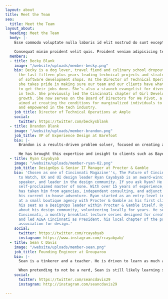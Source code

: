 ```yaml
---
layout: about
title: Meet the Team
seo:
  title: Meet the Team
layout_about:
  heading: Meet the Team
  body: |-
    Esse commodo voluptate nulla laboris id elit nostrud do sunt excepteur aliqua. Anim consequat et laboris ipsum occaecat aliqua officia amet fugiat irure. Do enim proident labore esse nisi anim. Et in ea laborum ea. Ex aliqua tempor consectetur magna.

    Consequat minim proident velit quis. Proident veniam adipisicing tempor cupidatat eiusmod sit pariatur velit excepteur in nostrud. Ipsum incididunt ex pariatur dolore. Nostrud nulla ex exercitation enim proident. Laboris ex commodo voluptate laborum Lorem deserunt quis sit aliqua.
  members:
  - title: Becky Blank
    image: "/website/uploads/member-becky.png"
    bio: Becky is a dog lover, travel fiend and culinary school dropout who has spent
      the last fifteen plus years leading technical projects and strategy at a variety
      of software development shops. As the Director of Technical Operations at Ample,
      she takes pride in making sure our team and our clients have what they need
      to get their jobs done. She’s also a staunch evangelist for diversity and inclusion
      in tech. She previously led the Cincinnati chapter of Girl Develop It to significant
      growth. She now serves on the Board of Directors for We Pivot, a nonprofit organization
      aimed at creating the conditions for marginalized individuals to feel included
      and empowered in the tech industry.
    job_title: Director of Technical Operations at Ample
    social:
      twitter: https://twitter.com/beckysblank
  - title: Brandon Blank
    image: "/website/uploads/member-brandon.png"
    job_title: VP of Experience Design at Barefoot
    bio: |-
      Brandon is a results-driven problem solver, focused on creating and constantly improving best-in-class consumer experiences. He has a deep understanding and empathy for why and how people use systems to connect with each other and the brands they love.

      He has brought this expertise and insight to clients such as Bayer, ExxonMobil, Procter & Gamble, Mars and Bayer using enterprise platforms such as Sitecore, AEM and Drupal. Specialties include: customer experience strategy and planning, interaction design, visual design, user research and testing.
  - title: Ryan Cayabyab
    image: "/website/uploads/member-ryan-02.png"
    job_title: DesignOps & Senior IT Manager at Procter & Gamble
    bio: 'Chosen as one of Cincinnati Magazine''s, The Future of Cincinnati: Ones
      to Watch, UX and UI design leader Ryan Cayabyab is an award-winning designer,
      speaker, and leader in the design community. If you ask Ryan? He''s simply a
      self-proclaimed master of none. With over 15 years of experience, his career
      has taken him from agencies, independent consulting, and adjunct teaching to
      his current in-house adventure. Ryan started as an entry-level interactive designer
      at a small boutique agency with Procter & Gamble as his first client to earning
      his seat as a DesignOps leader within Procter & Gamble itself. Ryan is passionate
      about his design community, volunteering locally for years. He served CreativeMornings
      Cincinnati, a monthly breakfast lecture series designed for creative communities,
      and led AIGA Cincinnati as President, his local chapter of the professional
      association for design.'
    social:
      twitter: https://twitter.com/rcayabyab
      instagram: https://www.instagram.com/rcayabyab/
  - title: Sean C Davis
    image: "/website/uploads/member-sean.png"
    job_title: Founding Engineer at Grouparoo
    bio: |-
      Sean is a tinkerer and a teacher. He is driven to learn as much as he can as fast as he can, and then pass those learnings onto others who may find them beneficial. A nerd who has dedicated the last decade to building applications for the web, Sean loves spending time helping developers solve problems through blog posts, workshops, or conference talks.

      When pretending to not be a nerd, Sean is still likely learning something new. Perhaps it's baking with his wife and toddler or playing music at a restaurant with his friends. Or maybe it's time to break, be quiet, and take a solo stroll through the woods. Whatever it is, if there's a sandwich and a story, Sean is in.
    social:
      twitter: https://twitter.com/seancdavis29
      instagram: http://instagram.com/seancdavis29

---
```

